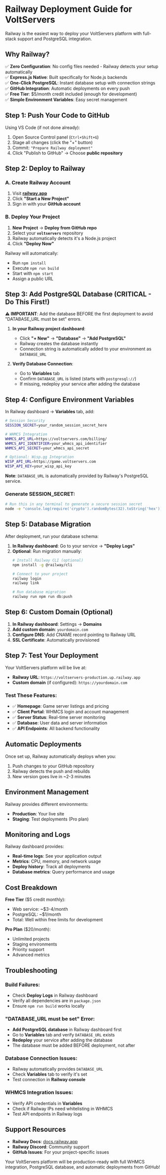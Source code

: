 # Railway Deployment Guide for VoltServers

Railway is the easiest way to deploy your VoltServers platform with full-stack support and PostgreSQL integration.

## Why Railway?

✅ **Zero Configuration**: No config files needed - Railway detects your setup automatically  
✅ **Express.js Native**: Built specifically for Node.js backends  
✅ **One-Click PostgreSQL**: Instant database setup with connection strings  
✅ **GitHub Integration**: Automatic deployments on every push  
✅ **Free Tier**: $5/month credit included (enough for development)  
✅ **Simple Environment Variables**: Easy secret management  

## Step 1: Push Your Code to GitHub

Using VS Code (if not done already):
1. Open Source Control panel (`Ctrl+Shift+G`)
2. Stage all changes (click the "+" button)
3. Commit: `"Prepare Railway deployment"`
4. Click "Publish to GitHub" → Choose **public repository**

## Step 2: Deploy to Railway

### A. Create Railway Account
1. Visit **[railway.app](https://railway.app)**
2. Click **"Start a New Project"**
3. Sign in with your **GitHub account**

### B. Deploy Your Project
1. **New Project** → **Deploy from GitHub repo**
2. Select your **`voltservers`** repository
3. Railway automatically detects it's a Node.js project
4. Click **"Deploy Now"**

Railway will automatically:
- Run `npm install`
- Execute `npm run build` 
- Start with `npm start`
- Assign a public URL

## Step 3: Add PostgreSQL Database (CRITICAL - Do This First!)

⚠️ **IMPORTANT**: Add the database BEFORE the first deployment to avoid "DATABASE_URL must be set" errors.

1. **In your Railway project dashboard**:
   - Click **"+ New"** → **"Database"** → **"Add PostgreSQL"**
   - Railway creates the database instantly
   - Connection string is automatically added to your environment as `DATABASE_URL`

2. **Verify Database Connection**:
   - Go to **Variables** tab
   - Confirm `DATABASE_URL` is listed (starts with `postgresql://`)
   - If missing, redeploy your service after adding the database

## Step 4: Configure Environment Variables

In Railway dashboard → **Variables** tab, add:

```bash
# Session Security
SESSION_SECRET=your_random_session_secret_here

# WHMCS Integration  
WHMCS_API_URL=https://voltservers.com/billing/
WHMCS_API_IDENTIFIER=your_whmcs_api_identifier
WHMCS_API_SECRET=your_whmcs_api_secret

# Optional: Wisp.gg Integration
WISP_API_URL=https://game.voltservers.com
WISP_API_KEY=your_wisp_api_key
```

**Note**: `DATABASE_URL` is automatically provided by Railway's PostgreSQL service.

### Generate SESSION_SECRET:
```bash
# Run this in any terminal to generate a secure session secret
node -e "console.log(require('crypto').randomBytes(32).toString('hex'))"
```

## Step 5: Database Migration

After deployment, run your database schema:

1. **In Railway dashboard**: Go to your service → **"Deploy Logs"**
2. **Optional**: Run migration manually:
   ```bash
   # Install Railway CLI (optional)
   npm install -g @railway/cli
   
   # Connect to your project
   railway login
   railway link
   
   # Run database migration
   railway run npm run db:push
   ```

## Step 6: Custom Domain (Optional)

1. **In Railway dashboard**: Settings → **Domains**
2. **Add custom domain**: `yourdomain.com`
3. **Configure DNS**: Add CNAME record pointing to Railway URL
4. **SSL Certificate**: Automatically provisioned

## Step 7: Test Your Deployment

Your VoltServers platform will be live at:
- **Railway URL**: `https://voltservers-production.up.railway.app`
- **Custom domain** (if configured): `https://yourdomain.com`

### Test These Features:
- ✅ **Homepage**: Game server listings and pricing
- ✅ **Client Portal**: WHMCS login and account management  
- ✅ **Server Status**: Real-time server monitoring
- ✅ **Database**: User data and server information
- ✅ **API Endpoints**: All backend functionality

## Automatic Deployments

Once set up, Railway automatically deploys when you:
1. Push changes to your GitHub repository
2. Railway detects the push and rebuilds
3. New version goes live in ~2-3 minutes

## Environment Management

Railway provides different environments:
- **Production**: Your live site
- **Staging**: Test deployments (Pro plan)

## Monitoring and Logs

Railway dashboard provides:
- **Real-time logs**: See your application output
- **Metrics**: CPU, memory, and network usage  
- **Deploy history**: Track all deployments
- **Database metrics**: Query performance and usage

## Cost Breakdown

**Free Tier** ($5 credit monthly):
- Web service: ~$3-4/month
- PostgreSQL: ~$1/month  
- Total: Well within free limits for development

**Pro Plan** ($20/month):
- Unlimited projects
- Staging environments
- Priority support
- Advanced metrics

## Troubleshooting

### Build Failures:
- Check **Deploy Logs** in Railway dashboard
- Verify all dependencies are in `package.json`
- Ensure `npm run build` works locally

### "DATABASE_URL must be set" Error:
- **Add PostgreSQL database** in Railway dashboard first
- Go to **Variables** tab and verify `DATABASE_URL` exists
- **Redeploy** your service after adding the database
- The database must be added BEFORE deployment, not after

### Database Connection Issues:
- Railway automatically provides `DATABASE_URL`
- Check **Variables** tab to verify it's set
- Test connection in **Railway console**

### WHMCS Integration Issues:
- Verify API credentials in **Variables**
- Check if Railway IPs need whitelisting in WHMCS
- Test API endpoints in Railway logs

## Support Resources

- **Railway Docs**: [docs.railway.app](https://docs.railway.app)
- **Railway Discord**: Community support
- **GitHub Issues**: For your project-specific issues

Your VoltServers platform will be production-ready with full WHMCS integration, PostgreSQL database, and automatic deployments from GitHub!